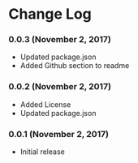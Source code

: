 # Change Log

### 0.0.3 (November 2, 2017)
- Updated package.json
- Added Github section to readme

### 0.0.2 (November 2, 2017)
- Added License
- Updated package.json

### 0.0.1 (November 2, 2017)
- Initial release